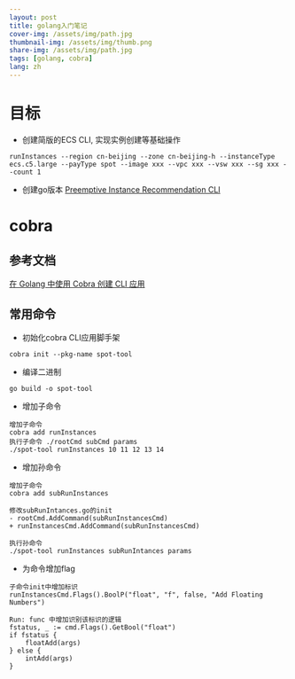 ```yaml
---
layout: post
title: golang入门笔记
cover-img: /assets/img/path.jpg
thumbnail-img: /assets/img/thumb.png
share-img: /assets/img/path.jpg
tags: [golang, cobra]
lang: zh
---
```

# 目标
- 创建简版的ECS CLI, 实现实例创建等基础操作
```shell
runInstances --region cn-beijing --zone cn-beijing-h --instanceType ecs.c5.large --payType spot --image xxx --vpc xxx --vsw xxx --sg xxx --count 1
```

- 创建go版本 [Preemptive Instance Recommendation CLI](https://github.com/aliyun/alibabacloud-ecs-easy-sdk/tree/master/incubator-plugins/preemptive-instance-recommendation)



# cobra
## 参考文档
[在 Golang 中使用 Cobra 创建 CLI 应用](https://www.qikqiak.com/post/create-cli-app-with-cobra/)

## 常用命令

- 初始化cobra CLI应用脚手架
```shell
cobra init --pkg-name spot-tool
```

- 编译二进制
```shell
go build -o spot-tool
```

- 增加子命令
```shell
增加子命令
cobra add runInstances
执行子命令 ./rootCmd subCmd params
./spot-tool runInstances 10 11 12 13 14
```

- 增加孙命令
```shell
增加子命令
cobra add subRunInstances

修改subRunIntances.go的init
- rootCmd.AddCommand(subRunInstancesCmd) 
+ runInstancesCmd.AddCommand(subRunInstancesCmd) 

执行孙命令
./spot-tool runInstances subRunIntances params
```


- 为命令增加flag
```shell
子命令init中增加标识 
runInstancesCmd.Flags().BoolP("float", "f", false, "Add Floating Numbers")

Run: func 中增加识别该标识的逻辑
fstatus, _ := cmd.Flags().GetBool("float")
if fstatus {
    floatAdd(args)
} else {
    intAdd(args)
}
```



